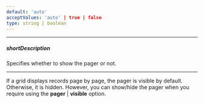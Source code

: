 ```yaml
---
default: 'auto'
acceptValues: 'auto' | true | false
type: string | boolean
---
```

---
##### shortDescription
Specifies whether to show the pager or not.

---
If a grid displays records page by page, the pager is visible by default. Otherwise, it is hidden. However, you can show/hide the pager when you require using the **pager** | **visible** option.
